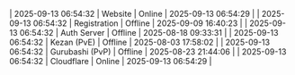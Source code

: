 | 2025-09-13 06:54:32 | Website | Online | 2025-09-13 06:54:29 |
| 2025-09-13 06:54:32 | Registration | Offline | 2025-09-09 16:40:23 |
| 2025-09-13 06:54:32 | Auth Server | Offline | 2025-08-18 09:33:31 |
| 2025-09-13 06:54:32 | Kezan (PvE) | Offline | 2025-08-03 17:58:02 |
| 2025-09-13 06:54:32 | Gurubashi (PvP) | Offline | 2025-08-23 21:44:06 |
| 2025-09-13 06:54:32 | Cloudflare | Online | 2025-09-13 06:54:29 |
